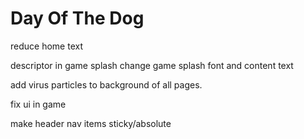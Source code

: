 # Day Of The Dog

reduce home text

descriptor in game splash
change game splash font and content text

add virus particles to background of all pages.

fix ui in game

make header nav items sticky/absolute

<!-- 

> An Astro + Tailwind CSS example/template for landing pages.

<div align="center">

[![Built with Astro](https://astro.badg.es/v2/built-with-astro/small.svg)](https://astro.build)

</div>

![Screenshots of Astro Landing Page](screenshots.jpg)

## Features

- 💨 Tailwind CSS for styling
- 🎨 Themeable
  - CSS variables are defined in `src/styles/theme.css` and mapped to Tailwind classes (`tailwind.config.cjs`)
- 🌙 Dark mode
- 📱 Responsive (layout, images, typography)
- ♿ Accessible (as measured by https://web.dev/measure/)
- 🔎 SEO-enabled (as measured by https://web.dev/measure/)
- 🔗 Open Graph tags for social media sharing
- 💅 [Prettier](https://prettier.io/) setup for both [Astro](https://github.com/withastro/prettier-plugin-astro) and [Tailwind](https://github.com/tailwindlabs/prettier-plugin-tailwindcss)

## Commands

| Command                | Action                                            |
| :--------------------- | :------------------------------------------------ |
| `npm install`          | Install dependencies                              |
| `npm run dev`          | Start local dev server at `localhost:4321`        |
| `npm run build`        | Build your production site to `./dist/`           |
| `npm run preview`      | Preview your build locally, before deploying      |
| `npm run astro ...`    | Run CLI commands like `astro add`, `astro check`  |
| `npm run astro --help` | Get help using the Astro CLI                      |
| `npm run format`       | Format code with [Prettier](https://prettier.io/) |
| `npm run clean`        | Remove `node_modules` and build output            |

## Credits

- astronaut image
  - source: https://github.com/withastro/astro-og-image; note: this repo is not available anymore
- moon image
  - source: https://unsplash.com/@nasa
- other than that, a lot of material (showcase data, copy) was taken from official Astro sources, in particular https://astro.build/blog/introducing-astro/ and https://github.com/withastro/astro.build




-------

{
  "title": "Planet 1",
  "image": "/src/content/showcase/_images/astro-docs.png",
  "url": "/planet1",
  "featured": 2,
  "special-hash-token": "autogenerate"
} -->
